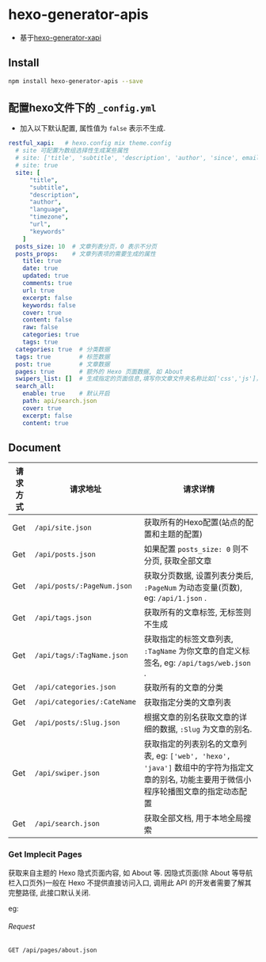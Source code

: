 # hexo-generator-apis
* 基于[hexo-generator-xapi](https://github.com/bmqy/hexo-generator-xapi)

## Install

```sh
npm install hexo-generator-apis --save
```

## 配置hexo文件下的 `_config.yml`

* 加入以下默认配置, 属性值为 `false` 表示不生成.

```yml
restful_xapi:   # hexo.config mix theme.config
  # site 可配置为数组选择性生成某些属性
  # site: ['title', 'subtitle', 'description', 'author', 'since', email', 'favicon', 'avatar']
  # site: true
  site: [
      "title",
      "subtitle",
      "description",
      "author",
      "language",
      "timezone",
      "url",
      "keywords"
    ]
  posts_size: 10  # 文章列表分页，0 表示不分页
  posts_props:    # 文章列表项的需要生成的属性
    title: true
    date: true
    updated: true
    comments: true
    url: true
    excerpt: false
    keywords: false
    cover: true
    content: false
    raw: false
    categories: true
    tags: true
  categories: true  # 分类数据
  tags: true        # 标签数据
  post: true        # 文章数据
  pages: true       # 额外的 Hexo 页面数据, 如 About
  swipers_list: []  # 生成指定的页面信息,填写你文章文件夹名称比如['css','js']，不加后缀名,主要用于轮播图api
  search_all:
    enable: true    # 默认开启
    path: api/search.json
    cover: true
    excerpt: false
    content: true
```

## Document

请求方式|请求地址|请求详情
-----|-----|-----
Get|`/api/site.json` |获取所有的Hexo配置(站点的配置和主题的配置)
Get|`/api/posts.json` | 如果配置 `posts_size: 0` 则不分页, 获取全部文章
Get|`/api/posts/:PageNum.json` | 获取分页数据, 设置列表分类后, `:PageNum` 为动态变量(页数), eg: `/api/1.json` .
Get|`/api/tags.json` | 获取所有的文章标签, 无标签则不生成
Get|`/api/tags/:TagName.json` | 获取指定的标签文章列表, `:TagName` 为你文章的自定义标签名, eg: `/api/tags/web.json` .
Get|`/api/categories.json` | 获取所有的文章的分类
Get|`/api/categories/:CateName` | 获取指定分类的文章列表
Get|`/api/posts/:Slug.json` | 根据文章的别名获取文章的详细的数据, `:Slug` 为文章的别名.
Get|`/api/swiper.json` | 获取指定的列表别名的文章列表, eg: `['web', 'hexo', 'java']` 数组中的字符为指定文章的别名, 功能主要用于微信小程序轮播图文章的指定动态配置
Get|`/api/search.json` | 获取全部文档, 用于本地全局搜索

### Get Implecit Pages

获取来自主题的 Hexo 隐式页面内容, 如 About 等. 因隐式页面(除 About 等导航栏入口页外)一般在 Hexo 不提供直接访问入口, 调用此 API 的开发者需要了解其完整路径, 此接口默认关闭.

eg: 

###### Request

```
GET /api/pages/about.json
```
